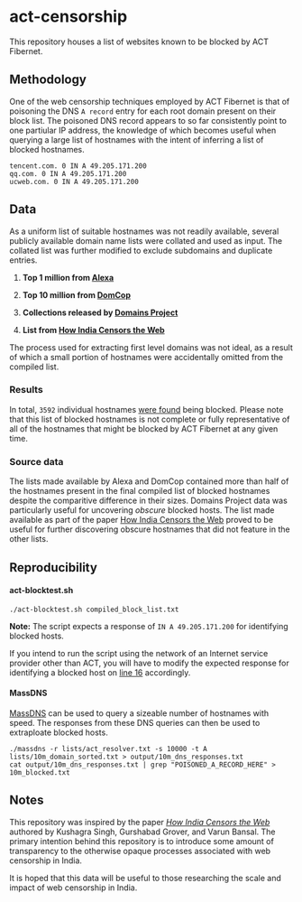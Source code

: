 # act-censorship
This repository houses a list of websites known to be blocked by ACT Fibernet. 

## Methodology
One of the web censorship techniques employed by ACT Fibernet is that of poisoning the DNS `A record` entry for each root domain present on their block list. The poisoned DNS record appears to so far consistently point to one partiular IP address, the knowledge of which becomes useful when querying a large list of hostnames with the intent of inferring a list of blocked hostnames.

```
tencent.com. 0 IN A 49.205.171.200
qq.com. 0 IN A 49.205.171.200
ucweb.com. 0 IN A 49.205.171.200
```

## Data

As a uniform list of suitable hostnames was not readily available, several publicly available domain name lists were collated and used as input. The collated list was further modified to exclude subdomains and duplicate entries.

1. **Top 1 million from [Alexa](http://s3.amazonaws.com/alexa-static/top-1m.csv.zip)**

2. **Top 10 million from [DomCop](https://www.domcop.com/files/top/top10milliondomains.csv.zip)**

3. **Collections released by [Domains Project](https://dataset.domainsproject.org)**

4. **List from [How India Censors the Web](https://github.com/kush789/How-India-Censors-The-Web-Data/blob/master/potentially_blocked_unique_hostnames.txt)**

The process used for extracting first level domains was not ideal, as a result of which a small portion of hostnames were accidentally omitted from the compiled list.

### Results

In total, `3592` individual hostnames [were found](https://github.com/qurbat/act-censorship/blob/main/compiled_block_list.txt) being blocked. Please note that this list of blocked hostnames is not complete or fully representative of all of the hostnames that might be blocked by ACT Fibernet at any given time.

### Source data
The lists made available by Alexa and DomCop contained more than half of the hostnames present in the final compiled list of blocked hostnames despite the comparitive difference in their sizes. Domains Project data was particularly useful for uncovering *obscure* blocked hosts. The list made available as part of the paper [How India Censors the Web](https://arxiv.org/abs/1912.08590) proved to be useful for further discovering obscure hostnames that did not feature in the other lists.

## Reproducibility

#### act-blocktest.sh

```
./act-blocktest.sh compiled_block_list.txt
```

**Note:** The script expects a response of `IN A 49.205.171.200` for identifying blocked hosts.

If you intend to run the script using the network of an Internet service provider other than ACT, you will have to modify the expected response for identifying a blocked host on [line 16](https://github.com/qurbat/act-censorship/blob/main/blocktest.sh#L16) accordingly.

#### MassDNS
[MassDNS](https://github.com/blechschmidt/massdns) can be used to query a sizeable number of hostnames with speed. The responses from these DNS queries can then be used to extraploate blocked hosts.

```
./massdns -r lists/act_resolver.txt -s 10000 -t A lists/10m_domain_sorted.txt > output/10m_dns_responses.txt
cat output/10m_dns_responses.txt | grep "POISONED_A_RECORD_HERE" > 10m_blocked.txt
```

## Notes

This repository was inspired by the paper *[How India Censors the Web](https://arxiv.org/abs/1912.08590)* authored by Kushagra Singh, Gurshabad Grover, and Varun Bansal. The primary intention behind this repository is to introduce some amount of transparency to the otherwise opaque processes associated with web censorship in India.

It is hoped that this data will be useful to those researching the scale and impact of web censorship in India.

